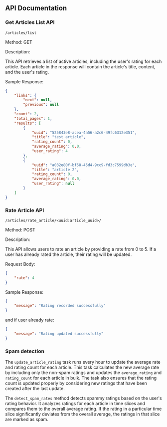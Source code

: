 ## API Documentation

### Get Articles List API

```plaintext
/articles/list
```

Method: GET

Description:

This API retrieves a list of active articles, including the user's rating for each article. Each article in the response will contain the article's title, content, and the user's rating.

Sample Response:

```json
{
    "links": {
        "next": null,
        "previous": null
    },
    "count": 2,
    "total_pages": 1,
    "results": [
        {
            "uuid": "525843e8-acea-4a56-a2c6-49fc6312e351",
            "title": "test article",
            "rating_count": 0,
            "average_rating": 0.0,
            "user_rating": 4
        },
        {
            "uuid": "a032e80f-bf58-45d4-9cc9-fd3c7599db3e",
            "title": "article 2",
            "rating_count": 0,
            "average_rating": 0.0,
            "user_rating": null
        }
    ]
}
```

### Rate Article API

```plaintext
/articles/rate_article/<uuid:article_uuid>/
```

Method: POST

Description:

This API allows users to rate an article by providing a rate from 0 to 5. If a user has already rated the article, their rating will be updated.

Request Body:

```json
{
    "rate": 4
}
```

Sample Response:

```json
{
    "message": "Rating recorded successfully"
}
```

and if user already rate:
```json
{
    "message": "Rating updated successfully"
}
```

### Spam detection

The `update_article_rating` task runs every hour to update the average rate and rating count for each article. This task calculates the new average rate by including only the non-spam ratings and updates the `average_rating` and `rating_count` for each article in bulk. The task also ensures that the rating count is updated properly by considering new ratings that have been created after the last update.


The `detect_spam_rates` method detects spammy ratings based on the user's rating behavior. It analyzes ratings for each article in time slices and compares them to the overall average rating. If the rating in a particular time slice significantly deviates from the overall average, the ratings in that slice are marked as spam.
